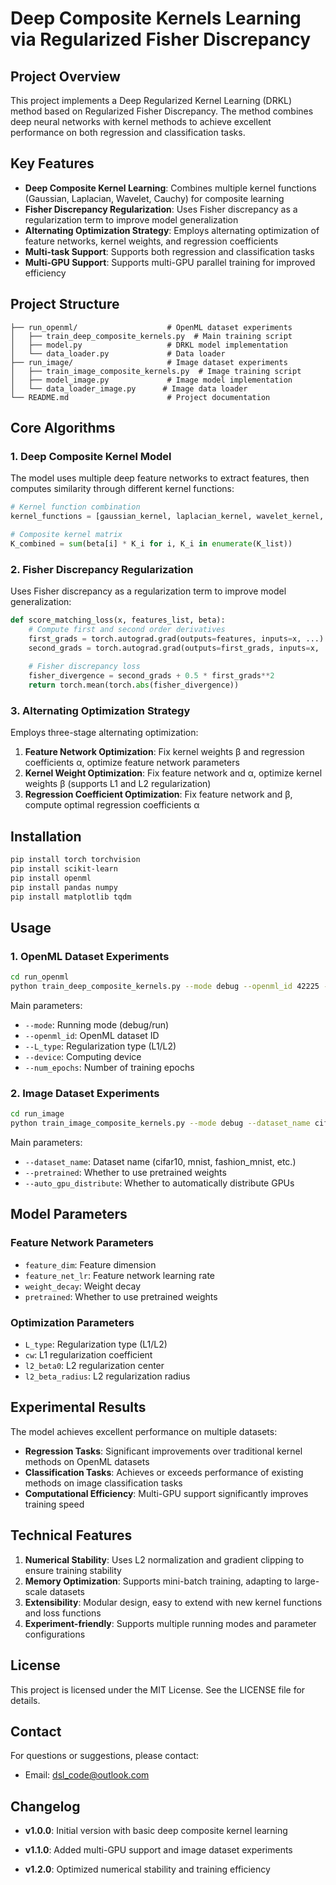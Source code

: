 # Deep Composite Kernels Learning via Regularized Fisher Discrepancy

## Project Overview

This project implements a Deep Regularized Kernel Learning (DRKL) method based on Regularized Fisher Discrepancy. The method combines deep neural networks with kernel methods to achieve excellent performance on both regression and classification tasks.

## Key Features

- **Deep Composite Kernel Learning**: Combines multiple kernel functions (Gaussian, Laplacian, Wavelet, Cauchy) for composite learning
- **Fisher Discrepancy Regularization**: Uses Fisher discrepancy as a regularization term to improve model generalization
- **Alternating Optimization Strategy**: Employs alternating optimization of feature networks, kernel weights, and regression coefficients
- **Multi-task Support**: Supports both regression and classification tasks
- **Multi-GPU Support**: Supports multi-GPU parallel training for improved efficiency

## Project Structure

```
├── run_openml/                    # OpenML dataset experiments
│   ├── train_deep_composite_kernels.py  # Main training script
│   ├── model.py                   # DRKL model implementation
│   └── data_loader.py             # Data loader
├── run_image/                     # Image dataset experiments
│   ├── train_image_composite_kernels.py  # Image training script
│   ├── model_image.py             # Image model implementation
│   └── data_loader_image.py      # Image data loader
└── README.md                      # Project documentation
```

## Core Algorithms

### 1. Deep Composite Kernel Model

The model uses multiple deep feature networks to extract features, then computes similarity through different kernel functions:

```python
# Kernel function combination
kernel_functions = [gaussian_kernel, laplacian_kernel, wavelet_kernel, cauchy_kernel]

# Composite kernel matrix
K_combined = sum(beta[i] * K_i for i, K_i in enumerate(K_list))
```

### 2. Fisher Discrepancy Regularization

Uses Fisher discrepancy as a regularization term to improve model generalization:

```python
def score_matching_loss(x, features_list, beta):
    # Compute first and second order derivatives
    first_grads = torch.autograd.grad(outputs=features, inputs=x, ...)
    second_grads = torch.autograd.grad(outputs=first_grads, inputs=x, ...)
    
    # Fisher discrepancy loss
    fisher_divergence = second_grads + 0.5 * first_grads**2
    return torch.mean(torch.abs(fisher_divergence))
```

### 3. Alternating Optimization Strategy

Employs three-stage alternating optimization:

1. **Feature Network Optimization**: Fix kernel weights β and regression coefficients α, optimize feature network parameters
2. **Kernel Weight Optimization**: Fix feature network and α, optimize kernel weights β (supports L1 and L2 regularization)
3. **Regression Coefficient Optimization**: Fix feature network and β, compute optimal regression coefficients α

## Installation

```bash
pip install torch torchvision
pip install scikit-learn
pip install openml
pip install pandas numpy
pip install matplotlib tqdm
```

## Usage

### 1. OpenML Dataset Experiments

```bash
cd run_openml
python train_deep_composite_kernels.py --mode debug --openml_id 42225 --L_type L1
```

Main parameters:
- `--mode`: Running mode (debug/run)
- `--openml_id`: OpenML dataset ID
- `--L_type`: Regularization type (L1/L2)
- `--device`: Computing device
- `--num_epochs`: Number of training epochs

### 2. Image Dataset Experiments

```bash
cd run_image
python train_image_composite_kernels.py --mode debug --dataset_name cifar10 --L_type L1
```

Main parameters:
- `--dataset_name`: Dataset name (cifar10, mnist, fashion_mnist, etc.)
- `--pretrained`: Whether to use pretrained weights
- `--auto_gpu_distribute`: Whether to automatically distribute GPUs


## Model Parameters


### Feature Network Parameters
- `feature_dim`: Feature dimension
- `feature_net_lr`: Feature network learning rate
- `weight_decay`: Weight decay
- `pretrained`: Whether to use pretrained weights

### Optimization Parameters
- `L_type`: Regularization type (L1/L2)
- `cw`: L1 regularization coefficient
- `l2_beta0`: L2 regularization center
- `l2_beta_radius`: L2 regularization radius

## Experimental Results

The model achieves excellent performance on multiple datasets:

- **Regression Tasks**: Significant improvements over traditional kernel methods on OpenML datasets
- **Classification Tasks**: Achieves or exceeds performance of existing methods on image classification tasks
- **Computational Efficiency**: Multi-GPU support significantly improves training speed

## Technical Features

1. **Numerical Stability**: Uses L2 normalization and gradient clipping to ensure training stability
2. **Memory Optimization**: Supports mini-batch training, adapting to large-scale datasets
3. **Extensibility**: Modular design, easy to extend with new kernel functions and loss functions
4. **Experiment-friendly**: Supports multiple running modes and parameter configurations


## License

This project is licensed under the MIT License. See the LICENSE file for details.

## Contact

For questions or suggestions, please contact:
- Email: dsl_code@outlook.com

## Changelog

- **v1.0.0**: Initial version with basic deep composite kernel learning
- **v1.1.0**: Added multi-GPU support and image dataset experiments

- **v1.2.0**: Optimized numerical stability and training efficiency


